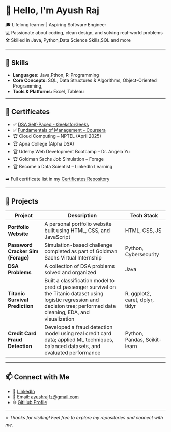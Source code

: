 # 👋 Hello, I'm Ayush Raj

🎓 Lifelong learner | Aspiring Software Engineer  
💻 Passionate about coding, clean design, and solving real-world problems  
🛠️ Skilled in Java, Python,Data Science Skills,SQL and more

---

## 🚀 Skills

- **Languages:** Java,Pthon,  R-Programming
- **Core Concepts:** SQL, Data Structures & Algorithms, Object-Oriented Programming,
- **Tools & Platforms:** Excel, Tableau


---

## 📜 Certificates

- ✅ [DSA Self-Paced - GeeksforGeeks](https://media.geeksforgeeks.org/courses/certificates/30f95ae853878d085263c26aa845c327.pdf)
- ✅ [Fundamentals of Management - Coursera](https://coursera.org/verify/QRTCQEDPPK3N)
- 🏆 Cloud Computing – NPTEL (April 2025)
- 🏆 Apna College (Alpha DSA)
- 🏆 Udemy Web Development Bootcamp – Dr. Angela Yu
- 🏆 Goldman Sachs Job Simulation – Forage
- 🏆 Become a Data Scientist – LinkedIn Learning

➡️ Full certificate list in my [Certificates Repository](https://github.com/ayush-raj10/Certificates)

---

## 💼 Projects

| Project | Description | Tech Stack |
|---------|-------------|------------|
| **Portfolio Website** | A personal portfolio website built using HTML, CSS, and JavaScript | HTML, CSS, JS |
| **Password Cracker Sim (Forage)** | Simulation-based challenge completed as part of Goldman Sachs Virtual Internship | Python, Cybersecurity |
| **DSA Problems** | A collection of DSA problems solved and organized | Java |
| **Titanic Survival Prediction** | Built a classification model to predict passenger survival on the Titanic dataset using logistic regression and decision tree; performed data cleaning, EDA, and visualization | R, ggplot2, caret, dplyr, tidyr |
| **Credit Card Fraud Detection** | Developed a fraud detection model using real credit card data; applied ML techniques, balanced datasets, and evaluated performance | Python, Pandas, Scikit-learn |

---

## 📫 Connect with Me

- 🔗 [LinkedIn](https://www.linkedin.com/in/ayush-raj077/)
- 📧 Email: [ayushrajfz@gmail.com](mailto:ayushrajfz@gmail.com)
- 🌐 [GitHub Profile](https://github.com/ayush-raj10)

---

⭐ *Thanks for visiting! Feel free to explore my repositories and connect with me.*


